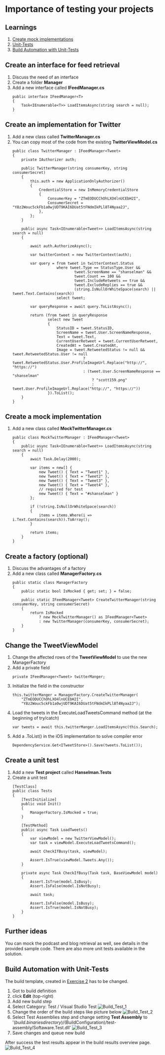 
# Importance of testing your projects

## Learnings
1. [Create mock implementations](#create-an-interface-for-feed-retrieval)
1. [Unit-Tests](#create-a-unit-test)
1. [Build Automation with Unit-Tests](#build-automation-with-unit-tests)

## Create an interface for feed retrieval
1. Discuss the need of an interface
1. Create a folder **Manager**
1. Add a new interface called **IFeedManager.cs**<br/>
    ```
    public interface IFeedManager<T>
    {
        Task<IEnumerable<T>> LoadItemsAsync(string search = null);
    }
    ```

## Create an implementation for Twitter
1. Add a new class called **TwitterManager.cs**
1. You can copy most of the code from the existing **TwitterViewModel.cs**
    ```
    public class TwitterManager : IFeedManager<Tweet>
    {
        private IAuthorizer auth;

        public TwitterManager(string consumerKey, string consumerSecret)
        {
            this.auth = new ApplicationOnlyAuthorizer()
            {
                CredentialStore = new InMemoryCredentialStore
                {
                    ConsumerKey = "ZTmEODUCChOhLXO4lnUCEbH2I",
                    ConsumerSecret = "Y8z2Wouc5ckFb1a0wjUDT9KAI6DUat5tFNdmIkPLl8T4Nyaa2J",
                },
            };
        }

        public async Task<IEnumerable<Tweet>> LoadItemsAsync(string search = null)
        {

            await auth.AuthorizeAsync();

            var twitterContext = new TwitterContext(auth);

            var query = from tweet in twitterContext.Status
                        where tweet.Type == StatusType.User &&
                                tweet.ScreenName == "shanselman" &&
                                tweet.Count == 100 &&
                                tweet.IncludeRetweets == true &&
                                tweet.ExcludeReplies == true &&
                                (string.IsNullOrWhiteSpace(search) || tweet.Text.Contains(search))
                        select tweet;

            var queryResponse = await query.ToListAsync();

            return (from tweet in queryResponse
                    select new Tweet
                    {
                        StatusID = tweet.StatusID,
                        ScreenName = tweet.User.ScreenNameResponse,
                        Text = tweet.Text,
                        CurrentUserRetweet = tweet.CurrentUserRetweet,
                        CreatedAt = tweet.CreatedAt,
                        Image = tweet.RetweetedStatus != null && tweet.RetweetedStatus.User != null
                                    ? tweet.RetweetedStatus.User.ProfileImageUrl.Replace("http://", "https://")
                                    : (tweet.User.ScreenNameResponse == "shanselman"
                                        ? "scott159.png"
                                        : tweet.User.ProfileImageUrl.Replace("http://", "https://"))
                    }).ToList();
        }
    }
    ```

## Create a mock implementation
1. Add a new class called **MockTwitterManager.cs**
    ```
    public class MockTwitterManager : IFeedManager<Tweet>
    {
        public async Task<IEnumerable<Tweet>> LoadItemsAsync(string search = null)
        {
            await Task.Delay(2000);

            var items = new[] {
                new Tweet() { Text = "Tweet1" },
                new Tweet() { Text = "Tweet2" },
                new Tweet() { Text = "Tweet3" },
                new Tweet() { Text = "Tweet4" },
                // required for test
                new Tweet() { Text = "#shanselman" }
            };

            if (!string.IsNullOrWhiteSpace(search))
            {
                items = items.Where(i => i.Text.Contains(search)).ToArray();
            }

            return items;
        }
    }
    ```

## Create a factory (optional)
1. Discuss the advantages of a factory
1. Add a new class called **ManagerFactory.cs**
    ```
    public static class ManagerFactory
    {
        public static bool IsMocked { get; set; } = false;

        public static IFeedManager<Tweet> CreateTwitterManager(string consumerKey, string consumerSecret)
        {
            return IsMocked
                ? new MockTwitterManager() as IFeedManager<Tweet>
                : new TwitterManager(consumerKey, consumerSecret);
        }
    }
    ```

## Change the TweetViewModel
1. Change the affected rows of the **TweetViewModel** to use the new ManagerFactory
1. Add a private field<br/>
   ```
   private IFeedManager<Tweet> twitterManger;
   ```
1. Initialize the field in the constructor<br/>
    ```
    this.twitterManger = ManagerFactory.CreateTwitterManager(
        "ZTmEODUCChOhLXO4lnUCEbH2I",
        "Y8z2Wouc5ckFb1a0wjUDT9KAI6DUat5tFNdmIkPLl8T4Nyaa2J");
    ```
1. Load the tweets in the ExecuteLoadTweetsCommand method (at the beginning of try/catch)<br/>
    ```
    var tweets = await this.twitterManger.LoadItemsAsync(this.Search);
    ```
1. Add a .ToList() in the iOS implementation to solve compiler error
    ```
    DependencyService.Get<ITweetStore>().Save(tweets.ToList());
    ```    


## Create a unit test
1. Add a new **Test project** called **Hanselman.Tests**
1. Create a unit test
    ```
    [TestClass]
    public class Tests
    {
        [TestInitialize]
        public void Init()
        {
            ManagerFactory.IsMocked = true;
        }

        [TestMethod]
        public async Task LoadTweets()
        {
            var viewModel = new TwitterViewModel();
            var task = viewModel.ExecuteLoadTweetsCommand();

            await CheckIfBusy(task, viewModel);

            Assert.IsTrue(viewModel.Tweets.Any());
        } 

        private async Task CheckIfBusy(Task task, BaseViewModel model)
        {
            Assert.IsTrue(model.IsBusy);
            Assert.IsFalse(model.IsNotBusy);

            await task;

            Assert.IsFalse(model.IsBusy);
            Assert.IsTrue(model.IsNotBusy);
        }
    }
    ```

## Further ideas
You can mock the podcast and blog retrieval as well, see details in the provided sample code. There are also more unit tests available in the solution. 


## Build Automation with Unit-Tests
The build template, created in [Exercise 2](exercise2.md) has to be changed.

1. Got to build definition
1. click **Edit** (top-right)
1. Add new build step
1. Select Category: Test / Visual Studio Test
![Build_Test_1](images/exercise3/Build_Test_1.png "Add Visual Studio Test build step")
1. Change the order of the build steps like picture below
![Build_Test_2](images/exercise3/Build_Test_2.png "New step order")
1. Select Test Assemblies step and change setting **Test Assembly** to '$(build.binariesdirectory)/$(BuildConfiguration)/test-assembly/Softaware.Test.dll'
![Build_Test_3](images/exercise3/Build_Test_3.png "Unit-Test build step")
1. Save changes and queue new build

After success the test results appear in the build results overview page.
![Build_Test_4](images/exercise3/Build_Test_4.png "Unit-Test build step")
